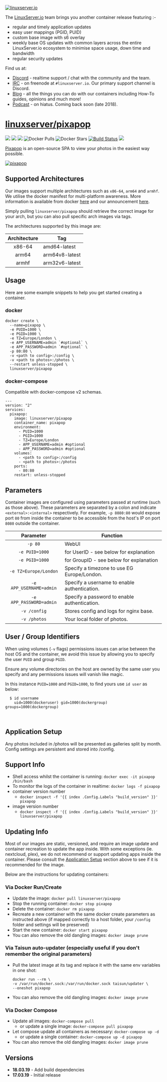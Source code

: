 [![linuxserver.io](https://raw.githubusercontent.com/linuxserver/docker-templates/master/linuxserver.io/img/linuxserver_medium.png)](https://linuxserver.io)

The [LinuxServer.io](https://linuxserver.io) team brings you another container release featuring :-

 * regular and timely application updates
 * easy user mappings (PGID, PUID)
 * custom base image with s6 overlay
 * weekly base OS updates with common layers across the entire LinuxServer.io ecosystem to minimise space usage, down time and bandwidth
 * regular security updates

Find us at:
* [Discord](https://discord.gg/YWrKVTn) - realtime support / chat with the community and the team.
* [IRC](https://irc.linuxserver.io) - on freenode at `#linuxserver.io`. Our primary support channel is Discord.
* [Blog](https://blog.linuxserver.io) - all the things you can do with our containers including How-To guides, opinions and much more!
* [Podcast](https://anchor.fm/linuxserverio) - on hiatus. Coming back soon (late 2018).

# [linuxserver/pixapop](https://github.com/linuxserver/docker-pixapop)
[![](https://img.shields.io/discord/354974912613449730.svg?logo=discord&label=LSIO%20Discord&style=flat-square)](https://discord.gg/YWrKVTn)
[![](https://images.microbadger.com/badges/version/linuxserver/pixapop.svg)](https://microbadger.com/images/linuxserver/pixapop "Get your own version badge on microbadger.com")
[![](https://images.microbadger.com/badges/image/linuxserver/pixapop.svg)](https://microbadger.com/images/linuxserver/pixapop "Get your own version badge on microbadger.com")
![Docker Pulls](https://img.shields.io/docker/pulls/linuxserver/pixapop.svg)
![Docker Stars](https://img.shields.io/docker/stars/linuxserver/pixapop.svg)
[![Build Status](https://ci.linuxserver.io/buildStatus/icon?job=Docker-Pipeline-Builders/docker-pixapop/master)](https://ci.linuxserver.io/job/Docker-Pipeline-Builders/job/docker-pixapop/job/master/)
[![](https://lsio-ci.ams3.digitaloceanspaces.com/linuxserver/pixapop/latest/badge.svg)](https://lsio-ci.ams3.digitaloceanspaces.com/linuxserver/pixapop/latest/index.html)

[Pixapop](https://github.com/bierdok/pixapop) is an open-source SPA to view your photos in the easiest way possible.

[![pixapop](https://raw.githubusercontent.com/linuxserver/docker-templates/master/linuxserver.io/img/pixapop.png)](https://github.com/bierdok/pixapop)

## Supported Architectures

Our images support multiple architectures such as `x86-64`, `arm64` and `armhf`. We utilise the docker manifest for multi-platform awareness. More information is available from docker [here](https://github.com/docker/distribution/blob/master/docs/spec/manifest-v2-2.md#manifest-list) and our announcement [here](https://blog.linuxserver.io/2019/02/21/the-lsio-pipeline-project/). 

Simply pulling `linuxserver/pixapop` should retrieve the correct image for your arch, but you can also pull specific arch images via tags.

The architectures supported by this image are:

| Architecture | Tag |
| :----: | --- |
| x86-64 | amd64-latest |
| arm64 | arm64v8-latest |
| armhf | arm32v6-latest |


## Usage

Here are some example snippets to help you get started creating a container.

### docker

```
docker create \
  --name=pixapop \
  -e PUID=1000 \
  -e PGID=1000 \
  -e TZ=Europe/London \
  -e APP_USERNAME=admin `#optional` \
  -e APP_PASSWORD=admin `#optional` \
  -p 80:80 \
  -v <path to config>:/config \
  -v <path to photos>:/photos \
  --restart unless-stopped \
  linuxserver/pixapop
```


### docker-compose

Compatible with docker-compose v2 schemas.

```
---
version: "2"
services:
  pixapop:
    image: linuxserver/pixapop
    container_name: pixapop
    environment:
      - PUID=1000
      - PGID=1000
      - TZ=Europe/London
      - APP_USERNAME=admin #optional
      - APP_PASSWORD=admin #optional
    volumes:
      - <path to config>:/config
      - <path to photos>:/photos
    ports:
      - 80:80
    restart: unless-stopped
```

## Parameters

Container images are configured using parameters passed at runtime (such as those above). These parameters are separated by a colon and indicate `<external>:<internal>` respectively. For example, `-p 8080:80` would expose port `80` from inside the container to be accessible from the host's IP on port `8080` outside the container.

| Parameter | Function |
| :----: | --- |
| `-p 80` | WebUI |
| `-e PUID=1000` | for UserID - see below for explanation |
| `-e PGID=1000` | for GroupID - see below for explanation |
| `-e TZ=Europe/London` | Specify a timezone to use EG Europe/London. |
| `-e APP_USERNAME=admin` | Specify a username to enable authentication. |
| `-e APP_PASSWORD=admin` | Specify a password to enable authentication. |
| `-v /config` | Stores config and logs for nginx base. |
| `-v /photos` | Your local folder of photos. |

## User / Group Identifiers

When using volumes (`-v` flags) permissions issues can arise between the host OS and the container, we avoid this issue by allowing you to specify the user `PUID` and group `PGID`.

Ensure any volume directories on the host are owned by the same user you specify and any permissions issues will vanish like magic.

In this instance `PUID=1000` and `PGID=1000`, to find yours use `id user` as below:

```
  $ id username
    uid=1000(dockeruser) gid=1000(dockergroup) groups=1000(dockergroup)
```


&nbsp;
## Application Setup

Any photos included in /photos will be presented as galleries split by month. Config settings are persistent and stored into /config.



## Support Info

* Shell access whilst the container is running: `docker exec -it pixapop /bin/bash`
* To monitor the logs of the container in realtime: `docker logs -f pixapop`
* container version number 
  * `docker inspect -f '{{ index .Config.Labels "build_version" }}' pixapop`
* image version number
  * `docker inspect -f '{{ index .Config.Labels "build_version" }}' linuxserver/pixapop`

## Updating Info

Most of our images are static, versioned, and require an image update and container recreation to update the app inside. With some exceptions (ie. nextcloud, plex), we do not recommend or support updating apps inside the container. Please consult the [Application Setup](#application-setup) section above to see if it is recommended for the image.  
  
Below are the instructions for updating containers:  
  
### Via Docker Run/Create
* Update the image: `docker pull linuxserver/pixapop`
* Stop the running container: `docker stop pixapop`
* Delete the container: `docker rm pixapop`
* Recreate a new container with the same docker create parameters as instructed above (if mapped correctly to a host folder, your `/config` folder and settings will be preserved)
* Start the new container: `docker start pixapop`
* You can also remove the old dangling images: `docker image prune`

### Via Taisun auto-updater (especially useful if you don't remember the original parameters)
* Pull the latest image at its tag and replace it with the same env variables in one shot:
  ```
  docker run --rm \
  -v /var/run/docker.sock:/var/run/docker.sock taisun/updater \
  --oneshot pixapop
  ```
* You can also remove the old dangling images: `docker image prune`

### Via Docker Compose
* Update all images: `docker-compose pull`
  * or update a single image: `docker-compose pull pixapop`
* Let compose update all containers as necessary: `docker-compose up -d`
  * or update a single container: `docker-compose up -d pixapop`
* You can also remove the old dangling images: `docker image prune`

## Versions

* **18.03.19** - Add build dependencies
* **17.03.19** - Initial release
